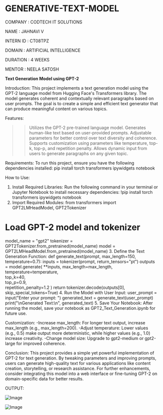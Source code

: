 # GENERATIVE-TEXT-MODEL

COMPANY : CODTECH IT SOLUTIONS

NAME : JAHNAVI V

INTERN ID : CT08TPZ

DOMAIN : ARTIFICIAL INTELLIGENCE

DURATION : 4 WEEKS

MENTOR : NEELA SATOSH

**Text Generation Model using GPT-2**

Introduction:
This project implements a text generation model using the GPT-2 language model from Hugging Face's Transformers library. The model generates coherent and contextually relevant paragraphs based on user prompts. The goal is to create a simple and efficient text generator that can produce meaningful content on various topics.

Features:
>>Utilizes the GPT-2 pre-trained language model.
>>Generates human-like text based on user-provided prompts.
>>Adjustable parameters for better control over text diversity and coherence.
>>Supports customization using parameters like temperature, top-k, top-p, and repetition penalty.
>>Allows dynamic input from users to generate paragraphs on any given topic.

Requirements:
To run this project, ensure you have the following dependencies installed: pip install torch transformers ipywidgets notebook

How to Use:

1. Install Required Libraries:
Run the following command in your terminal or Jupyter Notebook to install necessary dependencies: !pip install torch transformers ipywidgets notebook
2. Import Required Modules:
from transformers import GPT2LMHeadModel, GPT2Tokenizer
# Load GPT-2 model and tokenizer
model_name = "gpt2"
tokenizer = GPT2Tokenizer.from_pretrained(model_name)
model = GPT2LMHeadModel.from_pretrained(model_name)
3. Define the Text Generation Function:
def generate_text(prompt, max_length=150, temperature=0.7):
    inputs = tokenizer(prompt, return_tensors="pt")
    outputs = model.generate(
        **inputs,
        max_length=max_length,
        temperature=temperature,  
        top_k=40,               
        top_p=0.9,             
        repetition_penalty=1.2
    )
    return tokenizer.decode(outputs[0], skip_special_tokens=True)
4. Run the Model with User Input:
user_prompt = input("Enter your prompt: ")
generated_text = generate_text(user_prompt)
print("\nGenerated Text:\n", generated_text)
5. Save Your Notebook:
After running the model, save your notebook as GPT2_Text_Generation.ipynb for future use.

Customization:
-Increase max_length: For longer text output, increase max_length (e.g., max_length=200).
-Adjust temperature: Lower values (e.g., 0.5) make output more deterministic, while higher values (e.g., 1.0) increase creativity.
-Change model size: Upgrade to gpt2-medium or gpt2-large for improved coherence.

Conclusion:
This project provides a simple yet powerful implementation of GPT-2 for text generation. By tweaking parameters and improving prompts, users can generate high-quality text for various applications like content creation, storytelling, or research assistance.
For further enhancements, consider integrating this model into a web interface or fine-tuning GPT-2 on domain-specific data for better results.

OUTPUT:

![Image](https://github.com/user-attachments/assets/27f9903c-34ee-4fb6-a4d4-d3f53ae8655e)

![Image](https://github.com/user-attachments/assets/8e30d735-f751-4483-8aeb-9a7a7af818d1)
